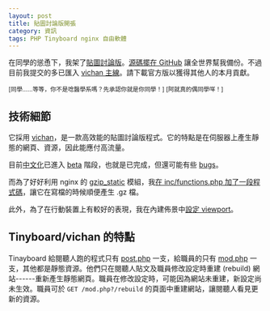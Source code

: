 ```yaml
---
layout: post
title: 貼圖討論版開張
category: 資訊
tags: PHP Tinyboard nginx 自由軟體
---
```

在同學的慫恿下，我架了[貼圖討論版][board]。[源碼擺在 GitHub][repo]
讓全世界幫我備份。不過目前我提交的多已匯入
[vichan 主線][main]。請下載官方版以獲得其他人的本月貢獻。

<small>\[同學……等等，你不是唸醫學系嗎？先承認你就是你同學！] [阿就真的偶同學咩！]</small>

[board]: https://board.jdh8.org/
[main]: https://github.com/vichan-devel/vichan
[repo]: https://github.com/jdh8/vichan

技術細節
--------
它採用 [vichan][vichan]，是一款高效能的貼圖討論版程式。它的特點是在伺服器上產生靜態的網頁、資源，因此能應付高流量。

目前[中文化][zh]已進入 [beta][beta] 階段，也就是已完成，但還可能有些 [bugs][bug]。

而為了好好利用 nginx 的 [gzip\_static][gz] 模組，我[在 inc/functions.php
加了一段程式碼][commit]，讓它在寫檔的時候順便產生 .gz 檔。

此外，為了在行動裝置上有較好的表現，我在內建佈景中[設定 viewport][viewport]。

[beta]: https://zh.wikipedia.org/wiki/%E8%BB%9F%E4%BB%B6%E7%89%88%E6%9C%AC%E9%80%B1%E6%9C%9F#Beta
[bug]: https://zh.wikipedia.org/wiki/%E7%A8%8B%E5%BA%8F%E9%94%99%E8%AF%AF
[commit]: https://github.com/jdh8/vichan/commit/3ea20f68732550f353957c79e51cf7cfbb18fec0
[gz]: http://nginx.org/en/docs/http/ngx_http_gzip_static_module.html
[vichan]: https://int.vichan.net/devel/
[viewport]: https://github.com/vichan-devel/vichan/commit/8d745bec2692340c7de3d30f0d36df33e9d83ace
[zh]: https://github.com/jdh8/vichan/commit/a68a23c758c1cf9f0d85b553fd3bf1ba87bf7cd5

Tinyboard/vichan 的特點
-----------------------
Tinayboard 給閱聽人跑的程式只有 [post.php][post] 一支，給職員的只有
[mod.php][mod] 一支，其他都是靜態資源。他們只在閱聽人貼文及職員修改設定時重建
(<span lang="en" translate="no">rebuild</span>)
網站------重新產生靜態網頁。職員在修改設定時，可能因為網站未重建，新設定尚未生效。職員可於
`GET /mod.php?/rebuild` 的頁面中重建網站，讓閱聽人看見更新的資源。

[mod]: https://github.com/savetheinternet/Tinyboard/blob/master/mod.php
[post]: https://github.com/savetheinternet/Tinyboard/blob/master/post.php
